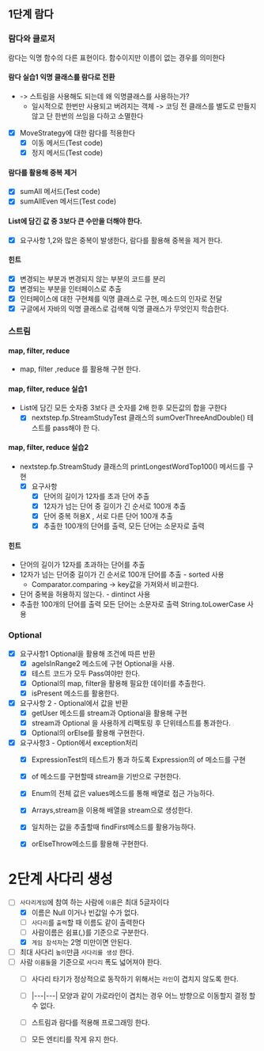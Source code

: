 ## 1단계 람다
### 람다와 클로저
람다는 익명 함수의 다른 표현이다. 함수이지만 이름이 없는 경우를 의미한다
#### 람다 실습1 익명 클래스를 람다로 전환
- -> 스트림을 사용해도 되는데 왜 익명클래스를 사용하는가?
  - 일시적으로 한번만 사용되고 버려지는 객체 -> 코딩 전 클래스를 별도로 만들지 않고 단 한번의 쓰임을 다하고 소멸한다
-[x] MoveStrategy에 대한 람다를 적용한다 
  - [x] 이동 메서드(Test code)
  - [x] 정지 메서드(Test code)
#### 람다를 활용해 중복 제거
-[x] sumAll 메서드(Test code)
-[x] sumAllEven 메서드(Test code)
#### List에 담긴 값 중 3보다 큰 수만을 더해야 한다.
-[x] 요구사항 1,2와 많은 중복이 발생한다, 람다를 활용해 중복을 제거 한다.
#### 힌트
-[x] 변경되는 부분과 변경되지 않는 부분의 코드를 분리 
-[x] 변경되는 부분을 인터페이스로 추출
-[x] 인터페이스에 대한 구현체를 익명 클래스로 구현, 메소드의 인자로 전달
-[x] 구글에서 자바의 익명 클래스로 검색해 익명 클래스가 무엇인지 학습한다.

### 스트림
#### map, filter, reduce
- map, filter ,reduce 를 활용해 구현  한다.

#### map, filter, reduce 실습1
- List에 담긴 모든 숫자중 3보다 큰 숫자를 2배 한후 모든값의 합을 구한다
  -[x] nextstep.fp.StreamStudyTest 클래스의 sumOverThreeAndDouble() 테스트를 pass해야 한
    다.
#### map, filter, reduce 실습2
- nextstep.fp.StreamStudy 클래스의 printLongestWordTop100() 메서드를 구현
  -[x] 요구사항
    -[x] 단어의 길이가 12자를 초과 단어 추출
    -[x] 12자가 넘는 단어 중 길이가 긴 순서로 100개 추출
    -[x] 단어 중복 허용X , 서로 다른 단어 100개 추출
    -[x] 추출한 100개의 단어를 출력, 모든 단어는 소문자로 출력

#### 힌트
- 단어의 길이가 12자를 초과하는 단어를 추출 
- 12자가 넘는 단어중 길이가 긴 순서로 100개 단어를 추출 - sorted 사용
  - Comparator.comparing -> key값을 가져와서 비교한다.
- 단어 중복을 허용하지 않는다. - dintinct 사용
- 추출한 100개의 단어를 출력 모든 단어는 소문자로 출력 String.toLowerCase 사용

### Optional
-[x] 요구사항1 Optional을 활용해 조건에 따른 반환
  - [x] ageIsInRange2 메소드에 구현 Optional을 사용.
  - [x] 테스트 코드가 모두 Pass여야만 한다.
  - [x] Optional의 map, filter을 활용해 필요한 데이터를 추출한다.
  - [x] isPresent 메소드를 활용한다.
  
- [x] 요구사항 2 - Optional에서 값을 반환
  - [x] getUser 메소드를 stream과 Optional을 활용해 구현
  - [x] stream과 Optional 을 사용하게 리팩토링 후 단위테스트를 통과한다.
  - [x] Optional의 orElse를 활용해 구현한다.
  
- [x] 요구사항3 - Option에서 exception처리
  - [x] ExpressionTest의 테스트가 통과 하도록 Expression의 of 메소드를 구현
  - [x] of 메소드를 구현할때 stream을 기반으로 구현한다.
  - [x] Enum의 전체 값은 values메소드를 통해 배열로 접근 가능하다.
  - [x] Arrays,stream을 이용해 배열을 stream으로 생성한다.
  - [x] 일치하는 값을 추출할때 findFirst메소드를 활용가능하다.
  - [x] orElseThrow메소드를 활용해 구현한다.


# 2단계 사다리 생성
- [ ] `사다리게임`에 참여 하는 사람에 `이름`은 최대 5글자이다
  - [x] 이름은 Null 이거나 빈값일 수가 없다.
  - [ ] `사다리`를 `출력`할 때 이름도 같이 출력한다
  - [ ] 사람이름은 쉼표(,)를 기준으로 구분한다.
  - [x] `게임 참석자`는 2명 미만이면 안된다.
- [ ] 최대 사다리 `높이`만큼 `사다리를 생성` 한다.
- [ ] 사람 `이름들`을 기준으로 `사다리` 폭도 넓어져야 한다.
  - [ ] 사다리 타기가 정상적으로 동작하기 위해서는 `라인`이 겹치지 않도록 한다.
  - [ ] |---|---| 모양과 같이 가로라인이 겹치는 경우 어느 방향으로 이동할지 결정 할 수 없다.
  - [ ] 스트림과 람다를 적용해 프로그래밍 한다.
  - [ ] 모든 엔티티를 작게 유지 한다.

